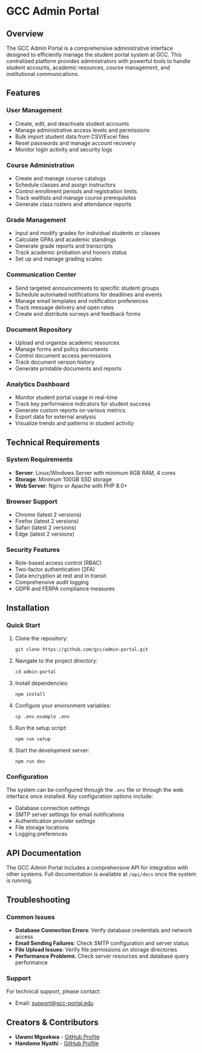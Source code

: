 # GCC Admin Portal

## Overview
The GCC Admin Portal is a comprehensive administrative interface designed to efficiently manage the student portal system at GCC. This centralized platform provides administrators with powerful tools to handle student accounts, academic resources, course management, and institutional communications.

## Features

### User Management
- Create, edit, and deactivate student accounts
- Manage administrative access levels and permissions
- Bulk import student data from CSV/Excel files
- Reset passwords and manage account recovery
- Monitor login activity and security logs

### Course Administration
- Create and manage course catalogs
- Schedule classes and assign instructors
- Control enrollment periods and registration limits
- Track waitlists and manage course prerequisites
- Generate class rosters and attendance reports

### Grade Management
- Input and modify grades for individual students or classes
- Calculate GPAs and academic standings
- Generate grade reports and transcripts
- Track academic probation and honors status
- Set up and manage grading scales

### Communication Center
- Send targeted announcements to specific student groups
- Schedule automated notifications for deadlines and events
- Manage email templates and notification preferences
- Track message delivery and open rates
- Create and distribute surveys and feedback forms

### Document Repository
- Upload and organize academic resources
- Manage forms and policy documents
- Control document access permissions
- Track document version history
- Generate printable documents and reports

### Analytics Dashboard
- Monitor student portal usage in real-time
- Track key performance indicators for student success
- Generate custom reports on various metrics
- Export data for external analysis
- Visualize trends and patterns in student activity

## Technical Requirements

### System Requirements
- **Server**: Linux/Windows Server with minimum 8GB RAM, 4 cores
- **Storage**: Minimum 100GB SSD storage
- **Web Server**: Nginx or Apache with PHP 8.0+

### Browser Support
- Chrome (latest 2 versions)
- Firefox (latest 2 versions)
- Safari (latest 2 versions)
- Edge (latest 2 versions)

### Security Features
- Role-based access control (RBAC)
- Two-factor authentication (2FA)
- Data encryption at rest and in transit
- Comprehensive audit logging
- GDPR and FERPA compliance measures

## Installation

### Quick Start
1. Clone the repository:
   ```
   git clone https://github.com/gcc/admin-portal.git
   ```
2. Navigate to the project directory:
   ```
   cd admin-portal
   ```
3. Install dependencies:
   ```
   npm install
   ```
4. Configure your environment variables:
   ```
   cp .env.example .env
   ```
5. Run the setup script:
   ```
   npm run setup
   ```
6. Start the development server:
   ```
   npm run dev
   ```

### Configuration
The system can be configured through the `.env` file or through the web interface once installed. Key configuration options include:

- Database connection settings
- SMTP server settings for email notifications
- Authentication provider settings
- File storage locations
- Logging preferences

## API Documentation
The GCC Admin Portal includes a comprehensive API for integration with other systems. Full documentation is available at `/api/docs` once the system is running.

## Troubleshooting

### Common Issues
- **Database Connection Errors**: Verify database credentials and network access
- **Email Sending Failures**: Check SMTP configuration and server status
- **File Upload Issues**: Verify file permissions on storage directories
- **Performance Problems**: Check server resources and database query performance

### Support
For technical support, please contact:
- Email: support@gcc-portal.edu

## Creators & Contributors
- **Uwami Mgxekwa** - [GitHub Profile](https://github.com/Uwami-Mgxekwa)
- **Handome Nyathi** - [GitHub Profile](https://github.com/MisterH100)

